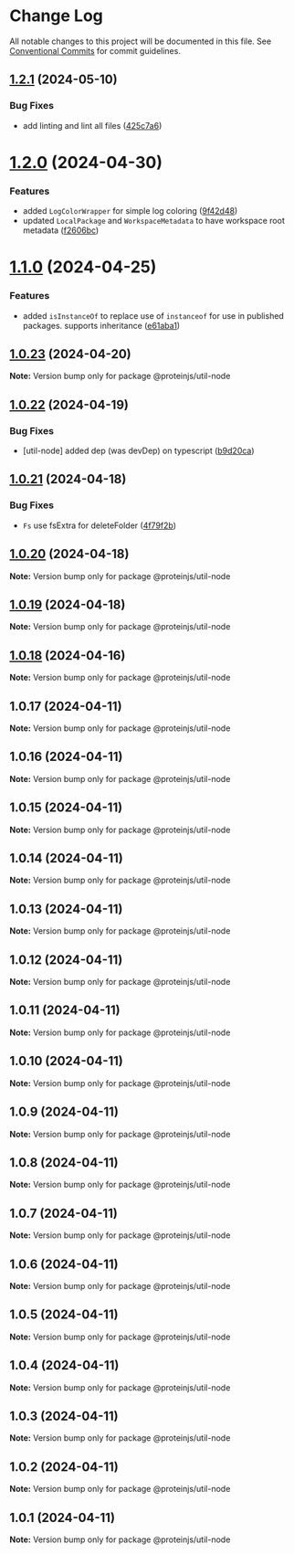 # Change Log

All notable changes to this project will be documented in this file.
See [Conventional Commits](https://conventionalcommits.org) for commit guidelines.

## [1.2.1](https://github.com/proteinjs/util/compare/@proteinjs/util-node@1.2.0...@proteinjs/util-node@1.2.1) (2024-05-10)


### Bug Fixes

* add linting and lint all files ([425c7a6](https://github.com/proteinjs/util/commit/425c7a6bee816a6b7cfafcb4b8d59a22cba5ec04))





# [1.2.0](https://github.com/proteinjs/util/compare/@proteinjs/util-node@1.1.0...@proteinjs/util-node@1.2.0) (2024-04-30)

### Features

- added `LogColorWrapper` for simple log coloring ([9f42d48](https://github.com/proteinjs/util/commit/9f42d4805421c4b43b0b04b7979ee7793c87cb68))
- updated `LocalPackage` and `WorkspaceMetadata` to have workspace root metadata ([f2606bc](https://github.com/proteinjs/util/commit/f2606bc77adbadc82ca10e467d8a0044d6e3612b))

# [1.1.0](https://github.com/proteinjs/util/compare/@proteinjs/util-node@1.0.23...@proteinjs/util-node@1.1.0) (2024-04-25)

### Features

- added `isInstanceOf` to replace use of `instanceof` for use in published packages. supports inheritance ([e61aba1](https://github.com/proteinjs/util/commit/e61aba135c20e340d5c7b7c46795fa1131620fbd))

## [1.0.23](https://github.com/proteinjs/util/compare/@proteinjs/util-node@1.0.22...@proteinjs/util-node@1.0.23) (2024-04-20)

**Note:** Version bump only for package @proteinjs/util-node

## [1.0.22](https://github.com/proteinjs/util/compare/@proteinjs/util-node@1.0.21...@proteinjs/util-node@1.0.22) (2024-04-19)

### Bug Fixes

- [util-node] added dep (was devDep) on typescript ([b9d20ca](https://github.com/proteinjs/util/commit/b9d20cad9666a13cb74c6a431f0f010ba8f9117e))

## [1.0.21](https://github.com/proteinjs/util/compare/@proteinjs/util-node@1.0.20...@proteinjs/util-node@1.0.21) (2024-04-18)

### Bug Fixes

- `Fs` use fsExtra for deleteFolder ([4f79f2b](https://github.com/proteinjs/util/commit/4f79f2b01e34c77f63cd4793deb4e7ee62428df8))

## [1.0.20](https://github.com/proteinjs/util/compare/@proteinjs/util-node@1.0.19...@proteinjs/util-node@1.0.20) (2024-04-18)

**Note:** Version bump only for package @proteinjs/util-node

## [1.0.19](https://github.com/proteinjs/util/compare/@proteinjs/util-node@1.0.18...@proteinjs/util-node@1.0.19) (2024-04-18)

**Note:** Version bump only for package @proteinjs/util-node

## [1.0.18](https://github.com/proteinjs/util/compare/@proteinjs/util-node@1.0.17...@proteinjs/util-node@1.0.18) (2024-04-16)

**Note:** Version bump only for package @proteinjs/util-node

## 1.0.17 (2024-04-11)

**Note:** Version bump only for package @proteinjs/util-node

## 1.0.16 (2024-04-11)

**Note:** Version bump only for package @proteinjs/util-node

## 1.0.15 (2024-04-11)

**Note:** Version bump only for package @proteinjs/util-node

## 1.0.14 (2024-04-11)

**Note:** Version bump only for package @proteinjs/util-node

## 1.0.13 (2024-04-11)

**Note:** Version bump only for package @proteinjs/util-node

## 1.0.12 (2024-04-11)

**Note:** Version bump only for package @proteinjs/util-node

## 1.0.11 (2024-04-11)

**Note:** Version bump only for package @proteinjs/util-node

## 1.0.10 (2024-04-11)

**Note:** Version bump only for package @proteinjs/util-node

## 1.0.9 (2024-04-11)

**Note:** Version bump only for package @proteinjs/util-node

## 1.0.8 (2024-04-11)

**Note:** Version bump only for package @proteinjs/util-node

## 1.0.7 (2024-04-11)

**Note:** Version bump only for package @proteinjs/util-node

## 1.0.6 (2024-04-11)

**Note:** Version bump only for package @proteinjs/util-node

## 1.0.5 (2024-04-11)

**Note:** Version bump only for package @proteinjs/util-node

## 1.0.4 (2024-04-11)

**Note:** Version bump only for package @proteinjs/util-node

## 1.0.3 (2024-04-11)

**Note:** Version bump only for package @proteinjs/util-node

## 1.0.2 (2024-04-11)

**Note:** Version bump only for package @proteinjs/util-node

## 1.0.1 (2024-04-11)

**Note:** Version bump only for package @proteinjs/util-node
